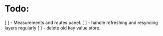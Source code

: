 # Todo:
 [ ] - Measurements and routes panel. 
 [ ] - handle refreshing and resyncing layers regularly
 [ ] - delete old key value store.
 
 